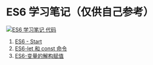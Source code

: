 # ES6 学习笔记（仅供自己参考）

[![`ES6` 学习笔记 代码](https://img.shields.io/badge/%E4%BB%A3%E7%A0%81%E8%AF%A6%E6%83%85%E8%A7%81%E6%88%91%E7%9A%84github-%E7%82%B9%E6%88%91-blue.svg)](https://github.com/LbhFront-end/About-ES6)

1. [ES6 - Start ](./ES6-Start.md)
2. [ES6-let 和 const 命令](./ES6-let&const.md)
3. [ES6-变量的解构赋值](./ES6-变量的解构赋值.md)

